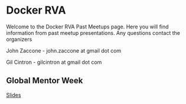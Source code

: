 # Docker RVA

Welcome to the Docker RVA Past Meetups page. Here you will find information from past meetup presentations. Any questions contact the organizers

John Zaccone - john.zaccone at gmail dot com

Gil Cintron - gilcintron at gmail dot com

## Global Mentor Week
[Slides](https://docs.google.com/presentation/d/1WjWnQjmpcIPU0H74F5lJrbBMU0WOyuWdID6jaDu6TmE/edit?usp=sharing)

